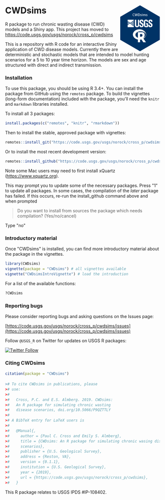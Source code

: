 CWDsims <img src="man/figures/logo.png" alt="toxEval" height="150px" align="right" />
=====================================================================================
R package to run chronic wasting disease (CWD) models and a Shiny app. This project has moved to  https://code.usgs.gov/usgs/norock/cross_p/cwdsims


This is a repository with R code for an interactive Shiny application of CWD disease models. Currently there are deterministic and stochastic models that are intended to model hunting scenarios for a 5 to 10 year time horizon. The models are sex and age structured with direct and indirect transmission. 

### Installation ###

To use this package, you should be using R 3.4+. You can install the package from GitHub using the `remotes` package. To build the vignettes (long-form documentation) included with the package, you'll need the `knitr` and `markdown` libraries installed.

To install all 3 packages:

```r
install.packages(c("remotes", "knitr", "rmarkdown"))
```

Then to install the stable, approved package with vignettes:

```r
remotes::install_git("https://code.usgs.gov/usgs/norock/cross_p/cwdsims", ref = "v0.1.1", build_vignettes = TRUE, build_manual = TRUE)
```

Or to install the most recent development version:

```r
remotes::install_github("https://code.usgs.gov/usgs/norock/cross_p/cwdsims", build_vignettes = TRUE, build_manual = TRUE)
```

Note some Mac users may need to first install xQuartz (https://www.xquartz.org).

This may prompt you to update some of the necessary packages. Press "1" to update all packages. In some cases, the compilation of the *later* package has failed. If this occurs, re-run the install_github command above and when prompted

> Do you want to install from sources the package which needs compilation? (Yes/no/cancel)

Type "no"

### Introductory material

Once "CWDsims" is installed, you can find more introductory material about the package in the vignettes. 

```r
library(CWDsims)
vignette(package = "CWDsims") # all vignettes available
vignette("CWDsimsIntroVignette") # load the introduction
```
For a list of the available functions: 

```r
?CWDsims
```

### Reporting bugs ###

Please consider reporting bugs and asking questions on the Issues page:

[https://code.usgs.gov/usgs/norock/cross_p/cwdsims/issues](https://code.usgs.gov/usgs/norock/cross_p/cwdsims/issues)


Follow `@USGS_R` on Twitter for updates on USGS R packages:

[![Twitter Follow](https://img.shields.io/twitter/follow/USGS_R.svg?style=social&label=Follow%20USGS_R)](https://twitter.com/USGS_R)

### Citing CWDsims ###

``` r
citation(package = "CWDsims")

># To cite CWDsims in publications, please
># use:
># 
>#   Cross, P.C. and E.S. Almberg. 2019. CWDsims: 
>#   An R package for simulating chronic wasting
>#   disease scenarios, doi.org/10.5066/P9QZTTLY
># 
># A BibTeX entry for LaTeX users is
># 
>#   @Manual{,
>#     author = {Paul C. Cross and Emily S. Almberg},
>#     title = {CWDsims: An R package for simulating chronic wasing disease
>#     scenarios},
>#     publisher = {U.S. Geological Survey},
>#     address = {Reston, VA},
>#     version = {0.1.1},
>#     institution = {U.S. Geological Survey},
>#     year = {2019},
>#     url = {https://code.usgs.gov/usgs/norock/cross_p/cwdsims},
>#   }
```

This R package relates to USGS IPDS #IP-108402. 
